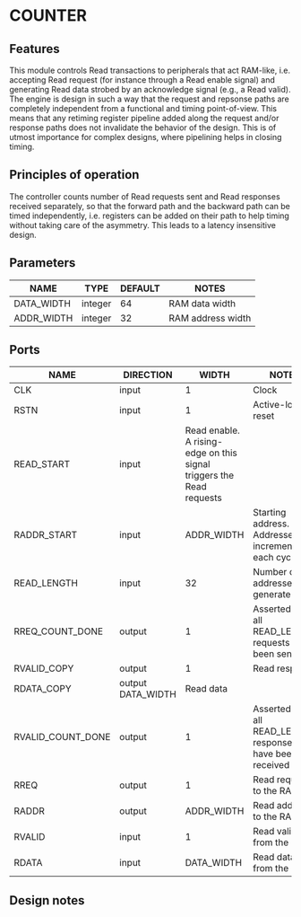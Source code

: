 # COUNTER

## Features
This module controls Read transactions to peripherals that act RAM-like, i.e. accepting Read request
(for instance through a Read enable signal) and generating Read data strobed by an acknowledge
signal (e.g., a Read valid). The engine is design in such a way that the request and repsonse paths
are completely independent from a functional and timing point-of-view. This means that any retiming
register pipeline added along the request and/or response paths does not invalidate the behavior of
the design. This is of utmost importance for complex designs, where pipelining helps in closing
timing.

## Principles of operation
The controller counts number of Read requests sent and Read responses received separately, so that
the forward path and the backward path can be timed independently, i.e. registers can be added on
their path to help timing without taking care of the asymmetry. This leads to a latency insensitive
design.

## Parameters
| NAME | TYPE | DEFAULT | NOTES |
|-|-|-|-|
| DATA_WIDTH | integer | 64 | RAM data width |
| ADDR_WIDTH | integer | 32 | RAM address width |

## Ports
| NAME | DIRECTION | WIDTH  | NOTES |
|-|-|-|-|
| CLK | input | 1 | Clock |
| RSTN | input | 1 | Active-low reset |
| READ_START | input | Read enable. A rising-edge on this signal triggers the Read requests |
| RADDR_START | input | ADDR_WIDTH | Starting address. Addresses are incremented at each cycle |
| READ_LENGTH | input | 32 | Number of addresses to generate |
| RREQ_COUNT_DONE | output | 1 | Asserted when all READ_LENGTH requests have been sent |
| RVALID_COPY | output | 1 | Read response |
| RDATA_COPY | output DATA_WIDTH | Read data |
| RVALID_COUNT_DONE | output | 1 | Asserted when all READ_LENGTH responses have been received |
| RREQ | output | 1 | Read request to the RAM |
| RADDR | output | ADDR_WIDTH | Read address to the RAM |
| RVALID | input | 1 | Read valid from the RAM |
| RDATA | input | DATA_WIDTH | Read data from the RAM |

## Design notes

